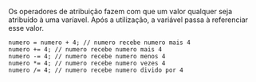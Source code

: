 Os operadores de atribuição fazem com que um valor qualquer seja atribuído à uma varíavel. Após a utilização, a variável passa à referenciar esse valor.

```
numero = numero + 4; // numero recebe numero mais 4		
numero += 4; // numero recebe numero mais 4
numero -= 4; //	numero recebe numero menos 4
numero *= 4; //	numero recebe numero vezes 4
numero /= 4; // numero recebe numero divido por 4
```
